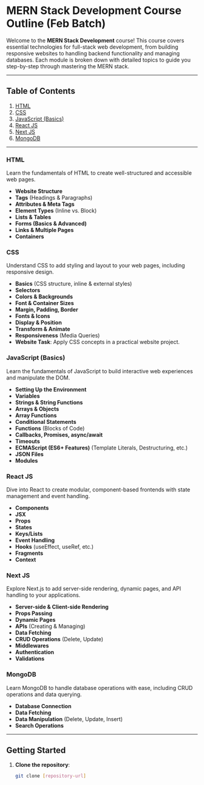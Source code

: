 # MERN Stack Development Course Outline (Feb Batch)

Welcome to the **MERN Stack Development** course! This course covers essential technologies for full-stack web development, from building responsive websites to handling backend functionality and managing databases. Each module is broken down with detailed topics to guide you step-by-step through mastering the MERN stack.

---

## Table of Contents
1. [HTML](#html)
2. [CSS](#css)
3. [JavaScript (Basics)](#javascript-basics)
4. [React JS](#react-js)
5. [Next JS](#next-js)
6. [MongoDB](#mongodb)

---

### HTML
Learn the fundamentals of HTML to create well-structured and accessible web pages.

- **Website Structure**
- **Tags** (Headings & Paragraphs)
- **Attributes & Meta Tags**
- **Element Types** (Inline vs. Block)
- **Lists & Tables**
- **Forms (Basics & Advanced)**
- **Links & Multiple Pages**
- **Containers**

### CSS
Understand CSS to add styling and layout to your web pages, including responsive design.

- **Basics** (CSS structure, inline & external styles)
- **Selectors**
- **Colors & Backgrounds**
- **Font & Container Sizes**
- **Margin, Padding, Border**
- **Fonts & Icons**
- **Display & Position**
- **Transform & Animate**
- **Responsiveness** (Media Queries)
- **Website Task**: Apply CSS concepts in a practical website project.

### JavaScript (Basics)
Learn the fundamentals of JavaScript to build interactive web experiences and manipulate the DOM.

- **Setting Up the Environment**
- **Variables**
- **Strings & String Functions**
- **Arrays & Objects**
- **Array Functions**
- **Conditional Statements**
- **Functions** (Blocks of Code)
- **Callbacks, Promises, async/await**
- **Timeouts**
- **ECMAScript (ES6+ Features)** (Template Literals, Destructuring, etc.)
- **JSON Files**
- **Modules**

### React JS
Dive into React to create modular, component-based frontends with state management and event handling.

- **Components**
- **JSX**
- **Props**
- **States**
- **Keys/Lists**
- **Event Handling**
- **Hooks** (useEffect, useRef, etc.)
- **Fragments**
- **Context**

### Next JS
Explore Next.js to add server-side rendering, dynamic pages, and API handling to your applications.

- **Server-side & Client-side Rendering**
- **Props Passing**
- **Dynamic Pages**
- **APIs** (Creating & Managing)
- **Data Fetching**
- **CRUD Operations** (Delete, Update)
- **Middlewares**
- **Authentication**
- **Validations**

### MongoDB
Learn MongoDB to handle database operations with ease, including CRUD operations and data querying.

- **Database Connection**
- **Data Fetching**
- **Data Manipulation** (Delete, Update, Insert)
- **Search Operations**

---

## Getting Started

1. **Clone the repository**:
   ```bash
   git clone [repository-url]
